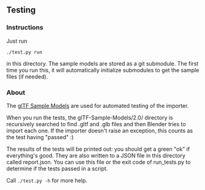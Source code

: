 ## Testing


### Instructions

Just run

````
./test.py run
````

in this directory. The sample models are stored as a git submodule. The first
time you run this, it will automatically initialize submodules to get the sample
files (if needed).

### About

The [glTF Sample Models](https://github.com/KhronosGroup/glTF-Sample-Models)
are used for automated testing of the importer.

When you run the tests, the glTF-Sample-Models/2.0/ directory is recursively
searched to find .gltf and .glb files and then Blender tries to import
each one. If the importer doesn't raise an exception, this counts as the
test having "passed" :)

The results of the tests will be printed out: you should get a green "ok" if
everything's good. They are also written to a JSON file in this directory
called report.json. You can use this file or the exit code of run_tests.py
to determine if the tests passed in a script.

Call `./test.py -h` for more help.
